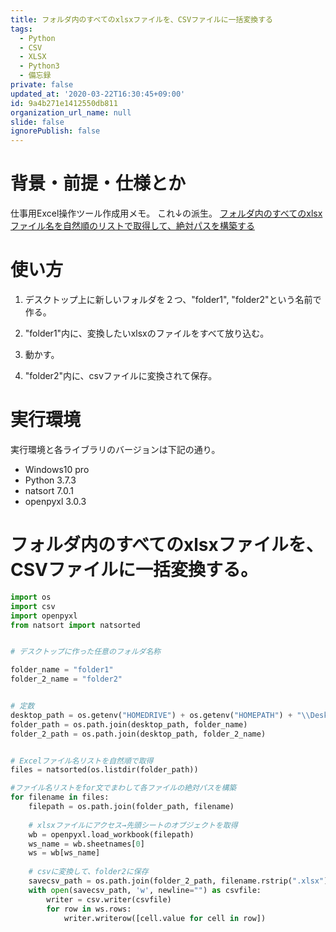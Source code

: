 ```yaml
---
title: フォルダ内のすべてのxlsxファイルを、CSVファイルに一括変換する
tags:
  - Python
  - CSV
  - XLSX
  - Python3
  - 備忘録
private: false
updated_at: '2020-03-22T16:30:45+09:00'
id: 9a4b271e1412550db811
organization_url_name: null
slide: false
ignorePublish: false
---
```

# 背景・前提・仕様とか

仕事用Excel操作ツール作成用メモ。
これ↓の派生。
[フォルダ内のすべてのxlsxファイル名を自然順のリストで取得して、絶対パスを構築する](https://qiita.com/Mistizz/items/715858aff435ad061e0c)


# 使い方

1. デスクトップ上に新しいフォルダを２つ、"folder1", "folder2"という名前で作る。

2. "folder1"内に、変換したいxlsxのファイルをすべて放り込む。

3. 動かす。

4. "folder2"内に、csvファイルに変換されて保存。



# 実行環境

実行環境と各ライブラリのバージョンは下記の通り。

- Windows10 pro
- Python 3.7.3
- natsort 7.0.1
- openpyxl 3.0.3

# フォルダ内のすべてのxlsxファイルを、CSVファイルに一括変換する。
```python:all_xlsx_to_csv.py
import os
import csv
import openpyxl
from natsort import natsorted


# デスクトップに作った任意のフォルダ名称

folder_name = "folder1"
folder_2_name = "folder2"


# 定数
desktop_path = os.getenv("HOMEDRIVE") + os.getenv("HOMEPATH") + "\\Desktop"
folder_path = os.path.join(desktop_path, folder_name)
folder_2_path = os.path.join(desktop_path, folder_2_name)


# Excelファイル名リストを自然順で取得
files = natsorted(os.listdir(folder_path))

#ファイル名リストをfor文でまわして各ファイルの絶対パスを構築
for filename in files:
    filepath = os.path.join(folder_path, filename)
    
    # xlsxファイルにアクセス→先頭シートのオブジェクトを取得
    wb = openpyxl.load_workbook(filepath)
    ws_name = wb.sheetnames[0]
    ws = wb[ws_name]
 
    # csvに変換して、folder2に保存
    savecsv_path = os.path.join(folder_2_path, filename.rstrip(".xlsx")+".csv")
    with open(savecsv_path, 'w', newline="") as csvfile:
        writer = csv.writer(csvfile)
        for row in ws.rows:
            writer.writerow([cell.value for cell in row])
    
```


